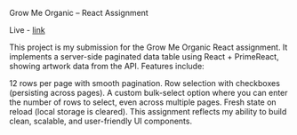 Grow Me Organic – React Assignment

Live - [link](https://assignment-gmo.netlify.app)

This project is my submission for the Grow Me Organic React assignment.
It implements a server-side paginated data table using React + PrimeReact, showing artwork data from the API.
Features include:

12 rows per page with smooth pagination.
Row selection with checkboxes (persisting across pages).
A custom bulk-select option where you can enter the number of rows to select, even across multiple pages.
Fresh state on reload (local storage is cleared).
This assignment reflects my ability to build clean, scalable, and user-friendly UI components.